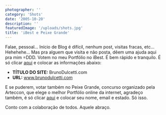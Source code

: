 ```yaml
---
photographer: ''
category: 'Shots'
date: '2005-10-20'
description: ''
featuredImage: '/uploads/shots.jpg'
title: 'iBest e Peixe Grande'
---
```


Falae, pessoal... Início de Blog é difícil, nenhum post, visitas fracas, etc... Hehehehe... Mas pra alguem que visita e não posta, dêem uma ajuda aqui pra mim =DDD. Votem no meu Portfólio no iBest. É bem rápido e tranquilo. É só clicar [aqui](http://www.premioibest.com.br/indicacao/ 'Indicar meu site no iBest [Este link abre em uma nova janela]') e colocar as informações abaixo:

- **TÍTULO DO SITE:** BrunoDulcetti.com
- **URL:** www.brunodulcetti.com

E se puderem, votar também no Peixe Grande, concurso organizado pela Arteccon, que elege o melhor Portfólio online da internet, agradeço também, é só clicar [aqui](http://www.arteccom.com.br/webdesign/peixegrande/voto/voto1.asp?acao=votar&user=ok&tipo=1&id=54') e colocar seu nome, email e estado. Só isso.

Conto com a colaboração de todos. Aquele abraço.
